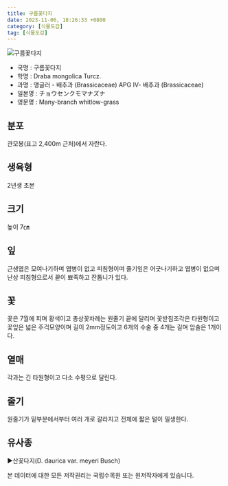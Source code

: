 ```yaml
---
title: 구름꽃다지
date: 2023-11-06, 18:26:33 +0800
category: [식물도감]
tag: [식물도감]
---
```




![구름꽃다지](http://www.nature.go.kr/fileUpload/plants/basic/Cruciferae/Draba/8522/8522_1_th2.jpg)
- 국명 : 구름꽃다지
- 학명 : Draba mongolica Turcz.
- 과명 : 앵글러 - 배추과 (Brassicaceae) APG Ⅳ- 배추과 (Brassicaceae)
- 일본명 : チョウセンクモマナズナ
- 영문명 : Many-branch whitlow-grass


## 분포
관모봉(표고 2,400m 근처)에서 자란다.
## 생육형
2년생 초본
## 크기
높이 7㎝
## 잎
근생엽은 모여나기하며 엽병이 없고 피침형이며 줄기잎은 어긋나기하고 엽병이 없으며 난상 피침형으로서 끝이 뾰족하고 잔톱니가 있다.
## 꽃
꽃은 7월에 피며 황색이고 총상꽃차례는 원줄기 끝에 달리며 꽃받침조각은 타원형이고 꽃잎은 넓은 주걱모양이며 길이 2mm정도이고 6개의 수술 중 4개는 길며 암술은 1개이다.
## 열매
각과는 긴 타원형이고 다소 수평으로 달린다.
## 줄기
원줄기가 밑부분에서부터 여러 개로 갈라지고 전체에 짧은 털이 밀생한다.
## 유사종
▶산꽃다지(D. daurica var. meyeri Busch)






본 데이터에 대한 모든 저작권리는 국립수목원 또는 원저작자에게 있습니다.
